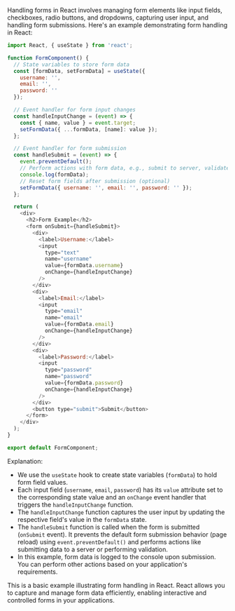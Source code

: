 Handling forms in React involves managing form elements like input fields, checkboxes, radio buttons, and dropdowns, capturing user input, and handling form submissions. Here's an example demonstrating form handling in React:

```javascript
import React, { useState } from 'react';

function FormComponent() {
  // State variables to store form data
  const [formData, setFormData] = useState({
    username: '',
    email: '',
    password: ''
  });

  // Event handler for form input changes
  const handleInputChange = (event) => {
    const { name, value } = event.target;
    setFormData({ ...formData, [name]: value });
  };

  // Event handler for form submission
  const handleSubmit = (event) => {
    event.preventDefault();
    // Perform actions with form data, e.g., submit to server, validate, etc.
    console.log(formData);
    // Reset form fields after submission (optional)
    setFormData({ username: '', email: '', password: '' });
  };

  return (
    <div>
      <h2>Form Example</h2>
      <form onSubmit={handleSubmit}>
        <div>
          <label>Username:</label>
          <input
            type="text"
            name="username"
            value={formData.username}
            onChange={handleInputChange}
          />
        </div>
        <div>
          <label>Email:</label>
          <input
            type="email"
            name="email"
            value={formData.email}
            onChange={handleInputChange}
          />
        </div>
        <div>
          <label>Password:</label>
          <input
            type="password"
            name="password"
            value={formData.password}
            onChange={handleInputChange}
          />
        </div>
        <button type="submit">Submit</button>
      </form>
    </div>
  );
}

export default FormComponent;
```

Explanation:
- We use the `useState` hook to create state variables (`formData`) to hold form field values.
- Each input field (`username`, `email`, `password`) has its `value` attribute set to the corresponding state value and an `onChange` event handler that triggers the `handleInputChange` function.
- The `handleInputChange` function captures the user input by updating the respective field's value in the `formData` state.
- The `handleSubmit` function is called when the form is submitted (`onSubmit` event). It prevents the default form submission behavior (page reload) using `event.preventDefault()` and performs actions like submitting data to a server or performing validation.
- In this example, form data is logged to the console upon submission. You can perform other actions based on your application's requirements.

This is a basic example illustrating form handling in React. React allows you to capture and manage form data efficiently, enabling interactive and controlled forms in your applications.
